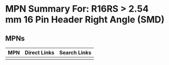 



# MPN Summary For: R16RS > 2.54 mm 16 Pin Header Right Angle (SMD)

## MPNs
  

|MPN|Direct Links|Search Links|
| :--- | :--- | :--- |
||||
